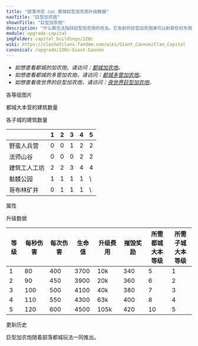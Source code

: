 ```yaml
---
title: "部落冲突 coc 都城巨型加农炮升级数据"
navTitle: "巨型加农炮"
shownTitle: "巨型加农炮"
description: "什么都无法阻挡巨型加农炮的攻击。它发射的巨型加农炮弹可以射穿任何东西，并一直向前飞行，一直向前......"
module: upgrade-capital
imgFolder: capital_buildings/220c
wiki: https://clashofclans.fandom.com/wiki/Giant_Cannon/Clan_Capital
canonical: /upgrade/220c-Giant-Cannon
---
```


- *如想查看都城的加农炮，请访问：[都城加农炮](/upgrade/2201-Cannon)。*
- *如想查看都城的多管加农炮，请访问：[都城多管加农炮](/upgrade/2204-Multi-Cannon)。*
- *如想查看夜世界的巨型加农炮，请访问：[夜世界巨型加农炮](/upgrade/110a-Giant-Cannon)。*

<UnitInfo :folder="$frontmatter.imgFolder" imgSrc="Giant_Cannon5.png" :imgAlt="$frontmatter.navTitle"
    description="什么都无法阻挡巨型加农炮的攻击。<br>它发射的巨型加农炮弹可以射穿任何东西，并一直向前飞行，一直向前......"
    :isSmallImg="true" />

<SmallTitle>各等级图片</SmallTitle>

<Panel>
    <UnitImgGroup :folder="$frontmatter.imgFolder">
        <UnitImg imgTitle="废墟" imgSrc="Giant_Cannon_Ruin.png" />
        <UnitImg imgTitle="1 级" imgSrc="Giant_Cannon1.png" />
        <UnitImg imgTitle="2 级" imgSrc="Giant_Cannon2.png" />
        <UnitImg imgTitle="3 级" imgSrc="Giant_Cannon3.png" />
        <UnitImg imgTitle="4 级" imgSrc="Giant_Cannon4.png" />
        <UnitImg imgTitle="5 级" imgSrc="Giant_Cannon5.png" />
    </UnitImgGroup>
</Panel>

<SmallTitle>都城大本营的建筑数量</SmallTitle>

<BuildingNum>
    <BuildingNumRow title="大本等级" num="1 - 4, 5 - 6, 7 - 10" />
    <BuildingNumRow title="建筑数量" num="    0,     1,      2" />
</BuildingNum>

<SmallTitle>各子城的建筑数量</SmallTitle>

<DistrictTable>

|             |   1   |   2   |   3   |   4   |   5   |
|     ---     |  ---  |  ---  |  ---  |  ---  |  ---  |
|  野蛮人兵营  |   0   |   0   |   1   |   2   |   2   |
|   法师山谷   |   0   |   0   |   0   |   2   |   2   |
| 建筑工人工坊 |   2   |   2   |   3   |   4   |   4   |
|   骷髅公园   |   1   |   1   |   1   |   1   |   \   |
|  哥布林矿井  |   0   |   1   |   1   |   1   |   \   |

</DistrictTable>

<SmallTitle>属性</SmallTitle>

<UnitProperties>
    <UnitProperty pKey="占地面积" pValue="3×3" />
    <UnitProperty pKey="判定面积" pValue="2×2" :isJudgeSquare="true" />
    <UnitProperty pKey="伤害类型" pValue="穿透伤害" />
    <UnitProperty pKey="穿透区域宽度" pValue="1 格" />
    <UnitProperty pKey="攻击的目标" pValue="仅地面目标" />
    <UnitProperty pKey="射程" pValue="10 格" />
    <UnitProperty pKey="攻速" pValue="5 秒/次" />
</UnitProperties>

<SmallTitle>升级数据</SmallTitle>

<script setup>
const tableExtraInfo = [
    {
        "column": 4,
        "type": "cost",
        "icon": "Gold3",
        "noGoldPass": true
    },
    {
        "column": 5,
        "type": "number",
        "icon": "Gold3",
        "noGoldPass": true
    }
];
</script>

<UnitTable :tableExtraInfo="tableExtraInfo">

| 等级 | 每秒伤害 | 每次伤害 | 生命值 | 升级费用 | 摧毁奖励 |所需都城<br>大本等级|所需子城<br>大本等级|
| ---- |   ---   |   ---   |   ---  |   ---   |   ---   |        ---        |        ---       |
|   1  |   80    |   400   |  3700  |   10k   |   340   |         5         |         1        |
|   2  |   90    |   450   |  3900  |   20k   |   360   |         6         |         2        |
|   3  |   100   |   500   |  4100  |   40k   |   380   |         7         |         3        |
|   4  |   110   |   550   |  4300  |   63k   |   400   |         8         |         4        |
|   5  |   120   |   600   |  4500  |  105k   |   420   |         10        |         5        |
</UnitTable>

<SmallTitle>更新历史</SmallTitle>

<Timeline>
    <TimelineItem date="2022/05/02">
        <TimelineRow>巨型加农炮随着部落都城玩法一同推出。</TimelineRow>
    </TimelineItem>
    <TimelineItem :historyBottom="true" />
</Timeline>
